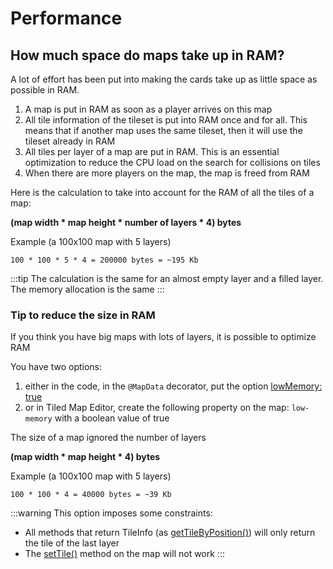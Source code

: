 # Performance

## How much space do maps take up in RAM?

A lot of effort has been put into making the cards take up as little space as possible in RAM. 

1. A map is put in RAM as soon as a player arrives on this map
2. All tile information of the tileset is put into RAM once and for all. This means that if another map uses the same tileset, then it will use the tileset already in RAM
3. All tiles per layer of a map are put in RAM. This is an essential optimization to reduce the CPU load on the search for collisions on tiles
4. When there are more players on the map, the map is freed from RAM

Here is the calculation to take into account for the RAM of all the tiles of a map:

**(map width * map height * number of layers * 4) bytes**

Example (a 100x100 map with 5 layers)

`100 * 100 * 5 * 4 = 200000 bytes = ~195 Kb`

:::tip
The calculation is the same for an almost empty layer and a filled layer. The memory allocation is the same
:::

### Tip to reduce the size in RAM

If you think you have big maps with lots of layers, it is possible to optimize RAM

You have two options:
1. either in the code, in the `@MapData` decorator, put the option [lowMemory: true](/classes/map.html#lowmemory)
2. or in Tiled Map Editor, create the following property on the map: `low-memory` with a boolean value of true

The size of a map ignored the number of layers

**(map width * map height * 4) bytes**

Example (a 100x100 map with 5 layers)

`100 * 100 * 4 = 40000 bytes = ~39 Kb`

:::warning
This option imposes some constraints:
- All methods that return TileInfo (as [getTileByPosition()](/classes/map.html#get-tile-by-position)) will only return the tile of the last layer 
- The [setTile()](/classes/map.html#change-tile-in-map) method on the map will not work
:::